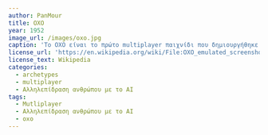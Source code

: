 ```yaml
---
author: PanMour
title: OXO
year: 1952
image_url: /images/oxo.jpg
caption: 'Το OXO είναι το πρώτο multiplayer παιχνίδι που δημιουργήθηκε το 1952. Παρόμοιο με την σημερινή τρίλιζα, αυτό το παιχνίδι ήταν βασικό για την δημοιργεία όλων των επόμενων multiplayer παιχνιδιών που ακολούθησαν.'
license_url: 'https://en.wikipedia.org/wiki/File:OXO_emulated_screenshot.png'
license_text: Wikipedia
categories:
  - archetypes
  - multiplayer
  - Αλληλεπίδραση ανθρώπου με το AI
tags:
  - Mutliplayer
  - Αλληλεπίδραση ανθρώπου με το AI
  - oxo
---
```

